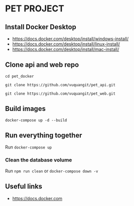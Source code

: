 # PET PROJECT

## Install Docker Desktop
- <https://docs.docker.com/desktop/install/windows-install/>
- <https://docs.docker.com/desktop/install/linux-install/>
- <https://docs.docker.com/desktop/install/mac-install/>

## Clone api and web repo
`cd pet_docker`

`git clone https://github.com/vuquangit/pet_api.git`

`git clone https://github.com/vuquangit/pet_web.git`

## Build images
 `docker-compose up -d --build`

## Run everything together

Run `docker-compose up`

### Clean the database volume

Run `npm run clean` or `docker-compose down -v`

## Useful links
- <https://docs.docker.com>
